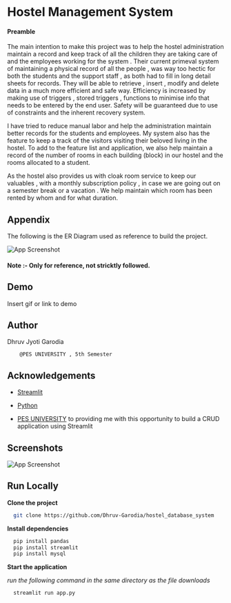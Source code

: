 
# Hostel Management System

#### Preamble

The main intention to make this project was to help the hostel administration maintain a record and keep track of all the children they are taking care of and the employees working for the system . Their current primeval system of maintaining a physical record of all the people , was way too hectic for both the students and the support staff , as both had to fill in long detail sheets for records. They will be able to retrieve , insert , modify and delete data in a much more efficient and safe way. Efficiency is increased by making use of triggers , stored triggers , functions to minimise info that needs to be entered by the end user. Safety will be guaranteed due to use of constraints and the inherent recovery system.

I have tried to reduce manual labor and help the administration maintain better records for the students and employees. My system also has the feature to keep a track of the visitors visiting their beloved living in the hostel. To add to the feature list and application, we also help maintain a record of the number of rooms in each building (block) in our hostel and the rooms allocated to a student.
	
As the hostel also provides us with cloak room service to keep our valuables , with a monthly subscription policy , in case we are going out on a semester break or a vacation . We help maintain which room has been rented by whom and for what duration.

## Appendix

The following is the ER Diagram used as reference to build the project.

![App Screenshot]([https://via.placeholder.com/468x300?text=App+Screenshot+Here](https://github.com/Dhruv-Garodia/hostel_database_system/blob/main/er_dig2.png?raw=true))

#### Note :- Only for reference, not stricktly followed.


## Demo

Insert gif or link to demo


## Author

Dhruv Jyoti Garodia

        @PES UNIVERSITY , 5th Semester 
## Acknowledgements

- [Streamlit](https://streamlit.io/cloud)

- [Python](https://www.python.org)

- [PES UNIVERSITY](https://pes.edu) to providing me with this opportunity to build a CRUD application using Streamlit


## Screenshots

![App Screenshot](https://via.placeholder.com/468x300?text=App+Screenshot+Here)


## Run Locally

**Clone the project**

```bash
  git clone https://github.com/Dhruv-Garodia/hostel_database_system
```

**Install dependencies**

```bash
  pip install pandas
  pip install streamlit
  pip install mysql
```

**Start the application**

*run the following command in the same directory as the file downloads*

```bash
  streamlit run app.py
```

